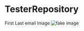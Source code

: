 # TesterRepository

First Last
email 
Image 
![fake image](https://user-images.githubusercontent.com/47011627/73045341-1f716200-3e33-11ea-82cf-7d6860a71cb9.jpg)
